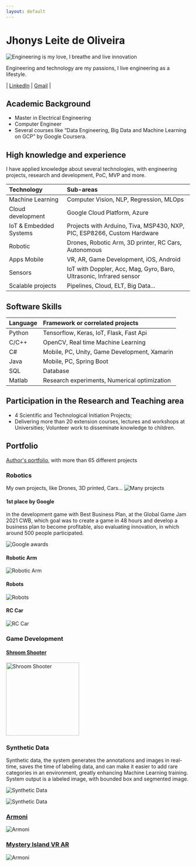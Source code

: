 ```yaml
---
layout: default
---
```


# Jhonys Leite de Oliveira

![Engineering is my love, I breathe and live innovation](/assets/images/outras/jhonys_perfil.jpeg)

<!-- <img src="/assets/images/outras/jhonys_perfil.jpeg" alt="drawing" width="200"/>

<img src="/assets/images/logo/logo.jpg" alt="drawing" width="200"/> -->

Engineering and technology are my passions, I live engineering as a lifestyle.


| [LinkedIn](https://www.linkedin.com/in/jhonysoliveira) | [Gmail](mailto:jhonys.oliveira@gmail.com) |




## Academic Background

* Master in Electrical Engineering
* Computer Engineer
* Several courses like “Data Engineering, Big Data and Machine Learning on GCP” by Google Coursera.

## High knowledge and experience

I have applied knowledge about several technologies, with engineering projects, research and development, PoC, MVP and more.

| Technology | Sub-areas |
|:---------|:-------------|
| Machine Learning | Computer Vision, NLP, Regression, MLOps |
| Cloud development | Google Cloud Platform, Azure |
| IoT & Embedded Systems | Projects with Arduino, Tiva, MSP430, NXP, PIC, ESP8266, Custom Hardware |
| Robotic | Drones, Robotic Arm, 3D printer, RC Cars, Autonomous |
| Apps Mobile | VR, AR, Game Development, iOS, Android |
| Sensors | IoT with Doppler, Acc, Mag, Gyro, Baro, Ultrasonic, Infrared sensor |
| Scalable projects | Pipelines, Cloud, ELT, Big Data... |


## Software Skills

| Language | Framework or correlated projects |
|:---------|:---------| 
| Python| Tensorflow, Keras, IoT, Flask, Fast Api |
| C/C++| OpenCV, Real time Machine Learning |
| C# | Mobile, PC, Unity, Game Development, Xamarin |
| Java | Mobile, PC, Spring Boot |
| SQL | Database |
| Matlab | Research experiments, Numerical optimization |

## Participation in the Research and Teaching area

* 4 Scientific and Technological Initiation Projects;
* Delivering more than 20 extension courses, lectures and workshops at Universities; Volunteer work to disseminate knowledge to children.

## Portfolio

[Author's portfolio](https://www.youtube.com/user/JhonysOliveira), with more than 65 different projects

### Robotics

My own projects, like Drones, 3D printed, Cars... 
![Many projects](/assets/images/outras/projetos_na_mesa.jpg)


#### **1st place by Google**
 in the development game with Best Business Plan, at the Global Game Jam 2021 CWB, which goal was to create a game in 48 hours and develop a business plan to become profitable, also evaluating innovation, in which around 500 people participated.

![Google awards](/assets/images/outras/google_awards.jpg)

#### Robotic Arm

![Robotic Arm](/assets/images/outras/robotic_arm.jpg)

#### Robots

![Robots](/assets/images/outras/robotic_3.jpg)

#### RC Car

![RC Car](/assets/images/outras/rc_car.jpg)

<!-- <img src="/assets/images/outras/rc_car.jpg" alt="RC Car" width="300"/> -->

### Game Development

#### [Shroom Shooter](https://jhonysoliveira.itch.io/shroom-shooter)

<img src="/assets/images/game_development/shroom.png" alt="Shroom Shooter" width="200"/>

<!-- ![Shroom Shooter](/assets/images/game_development/shroom.png) -->

<!-- [ITCH.IO](https://jhonysoliveira.itch.io/shroom-shooter) -->

### Synthetic Data

Synthetic data, the system generates the annotations and images in real-time, saves the time of labeling data, and can make it easier to add rare categories in an environment, greatly enhancing Machine Learning training.
System output is a labeled image, with bounded box and segmented image.

![Synthetic Data](/assets/images/data_synthetic/gif_data_synthetic.gif)

![Synthetic Data](/assets/images/data_synthetic/data_mosaic.png)

### [Armoni](https://jhonysoliveira.itch.io/armoni)

![Armoni](/assets/images/game_development/armoni.jpg)

<!-- [ITCH.IO](https://jhonysoliveira.itch.io/armoni) -->

### [Mystery Island VR AR](https://jhonysoliveira.itch.io/mystery-island)

![Armoni](/assets/images/game_development/mystery_island_ar.jpg)

<!-- [ITCH.IO](https://jhonysoliveira.itch.io/mystery-island) -->
